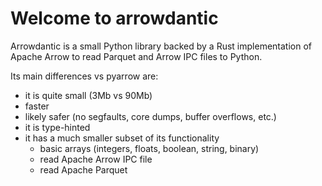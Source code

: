 # Welcome to arrowdantic

Arrowdantic is a small Python library backed by a Rust implementation of Apache Arrow
to read Parquet and Arrow IPC files to Python.

Its main differences vs pyarrow are:
* it is quite small (3Mb vs 90Mb)
* faster
* likely safer (no segfaults, core dumps, buffer overflows, etc.)
* it is type-hinted
* it has a much smaller subset of its functionality
  * basic arrays (integers, floats, boolean, string, binary)
  * read Apache Arrow IPC file
  * read Apache Parquet
